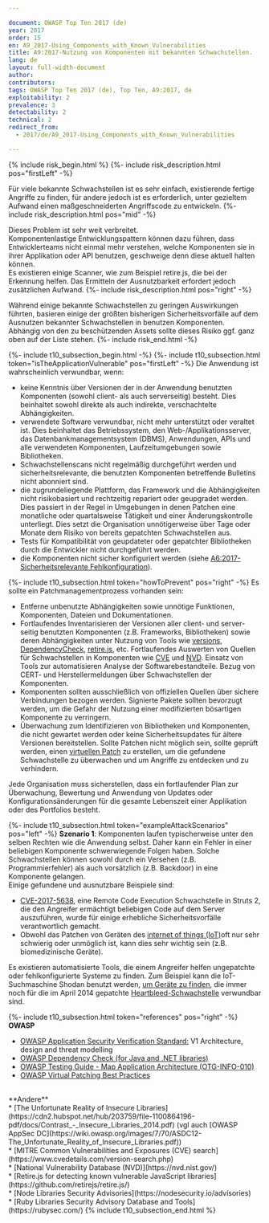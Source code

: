 ```yaml
---

document: OWASP Top Ten 2017 (de)
year: 2017
order: 15
en: A9_2017-Using_Components_with_Known_Vulnerabilities
title: A9:2017-Nutzung von Komponenten mit bekannten Schwachstellen.
lang: de
layout: full-width-document
author:
contributors:
tags: OWASP Top Ten 2017 (de), Top Ten, A9:2017, de
exploitability: 2
prevalence: 3
detectability: 2
technical: 2
redirect_from:
  - 2017/de/A9_2017-Using_Components_with_Known_Vulnerabilities

---
```


{% include risk_begin.html %}
{%- include risk_description.html pos="firstLeft" -%}
<!--- Threat Agent: --->
Für viele bekannte Schwachstellen ist es sehr einfach, existierende fertige Angriffe zu finden, für andere jedoch ist es erforderlich, unter gezieltem Aufwand einen maßgeschneiderten Angriffscode zu entwickeln.
{%- include risk_description.html pos="mid" -%}
<!--- Security Weakness: --->
Dieses Problem ist sehr weit verbreitet.<br>Komponentenlastige Entwicklungspattern können dazu führen, dass Entwicklerteams nicht einmal mehr verstehen, welche Komponenten sie in ihrer Applikation oder API benutzen, geschweige denn diese aktuell halten können.<br>Es existieren einige Scanner, wie zum Beispiel retire.js, die bei der Erkennung helfen. Das Ermitteln der Ausnutzbarkeit erfordert jedoch zusätzlichen Aufwand.
{%- include risk_description.html pos="right" -%}
<!--- Impacts: --->
Während einige bekannte Schwachstellen zu geringen Auswirkungen führten, basieren einige der größten bisherigen Sicherheitsvorfälle auf dem Ausnutzen bekannter Schwachstellen in benutzen Komponenten.<br>Abhängig von den zu beschützenden Assets sollte dieses Risiko ggf. ganz oben auf der Liste stehen.
{%- include risk_end.html -%}

{%- include t10_subsection_begin.html -%}
{%- include t10_subsection.html token="isTheApplicationVulnerable" pos="firstLeft" -%}
Die Anwendung ist wahrscheinlich verwundbar, wenn:<br>
* keine Kenntnis über Versionen der in der Anwendung benutzten Komponenten (sowohl client- als auch serverseitig) besteht. Dies beinhaltet sowohl direkte als auch indirekte, verschachtelte Abhängigkeiten.<br>
* verwendete Software verwundbar, nicht mehr unterstützt oder veraltet ist. Dies beinhaltet das Betriebssystem, den Web-/Applikationsserver, das Datenbankmanagementsystem (DBMS), Anwendungen, APIs und alle verwendeten Komponenten, Laufzeitumgebungen sowie Bibliotheken.<br>
* Schwachstellenscans nicht regelmäßig durchgeführt werden und sicherheitsrelevante, die benutzten Komponenten betreffende Bulletins nicht abonniert sind.<br>
* die zugrundeliegende Plattform, das Framework und die Abhängigkeiten nicht risikobasiert und rechtzeitig repariert oder geupgradet werden. Dies passiert in der Regel in Umgebungen in denen Patchen eine monatliche oder quartalsweise Tätigkeit und einer Änderungskontrolle unterliegt. Dies setzt die Organisation unnötigerweise über Tage oder Monate dem Risiko von bereits gepatchten Schwachstellen aus.<br>
* Tests für Kompatibilität von geupdateter oder gepatchter Bibliotheken durch die Entwickler nicht durchgeführt werden.<br>
* die Komponenten nicht sicher konfiguriert werden (siehe [A6:2017-Sicherheitsrelevante Fehlkonfiguration](A6_2017-Sicherheitsrelevante_Fehlkonfiguration)).

{%- include t10_subsection.html token="howToPrevent" pos="right" -%}
Es sollte ein Patchmanagementprozess vorhanden sein:<br>
* Entferne unbenutzte Abhängigkeiten sowie unnötige Funktionen, Komponenten, Dateien und Dokumentationen.<br>
* Fortlaufendes Inventarisieren der Versionen aller client- und server-seitig benutzten Komponenten (z.B. Frameworks, Bibliotheken) sowie deren Abhängigkeiten unter Nutzung von Tools wie [versions](http://www.mojohaus.org/versions-maven-plugin/), [DependencyCheck](/www-project-dependency-check), [retire.js](https://github.com/retirejs/retire.js/), etc.  Fortlaufendes Auswerten von Quellen für Schwachstellen in Komponenten wie [CVE](https://cve.mitre.org/) und [NVD](https://nvd.nist.gov/). Einsatz von Tools zur automatisieren Analyse der Softwarebestandteile. Bezug von CERT- und Herstellermeldungen über Schwachstellen der Komponenten.<br>
* Komponenten sollten ausschließlich von offiziellen Quellen über sichere Verbindungen bezogen werden. Signierte Pakete sollten bevorzugt werden, um die Gefahr der Nutzung einer modifizierten bösartigen Komponente zu verringern.<br>
* Überwachung zum Identifizieren von Bibliotheken und Komponenten, die nicht gewartet werden oder keine Sicherheitsupdates für ältere Versionen bereitstellen. Sollte Patchen nicht möglich sein, sollte geprüft werden, einen [virtuellen Patch](/www-community/Virtual_Patching_Best_Practices) zu erstellen, um die gefundene Schwachstelle zu überwachen und um Angriffe zu entdecken und zu verhindern.<br>

Jede Organisation muss sicherstellen, dass ein fortlaufender Plan zur Überwachung, Bewertung und Anwendung von Updates oder Konfigurationsänderungen für die gesamte Lebenszeit einer Applikation oder des Portfolios besteht.

{%- include t10_subsection.html token="exampleAttackScenarios" pos="left" -%}
**Szenario 1**: Komponenten laufen typischerweise unter den selben Rechten wie die Anwendung selbst. Daher kann ein Fehler in einer beliebigen Komponente schwerwiegende Folgen haben. Solche Schwachstellen können sowohl durch ein Versehen (z.B. Programmierfehler) als auch vorsätzlich (z.B. Backdoor) in eine Komponente gelangen.<br>
Einige gefundene und ausnutzbare Beispiele sind:<br>
* [CVE-2017-5638](https://cve.mitre.org/cgi-bin/cvename.cgi?name=CVE-2017-5638), eine Remote Code Execution Schwachstelle in Struts 2, die den Angreifer ermächtigt beliebigen Code auf dem Server auszuführen, wurde für einige erhebliche Sicherheitsvorfälle verantwortlich gemacht.<br>
* Obwohl das Patchen von Geräten des [internet of things (IoT)](https://en.wikipedia.org/wiki/Internet_of_things)oft nur sehr schwierig oder unmöglich ist, kann dies sehr wichtig sein (z.B. biomedizinische Geräte).<br>

Es existieren automatisierte Tools, die einem Angreifer helfen ungepatchte oder fehlkonfigurierte Systeme zu finden. Zum Beispiel kann die IoT-Suchmaschine Shodan benutzt werden, [um Geräte zu finden](https://www.shodan.io/report/89bnfUyJ), die immer noch für die im April 2014 gepatchte [Heartbleed-Schwachstelle](https://en.wikipedia.org/wiki/Heartbleed) verwundbar sind.

{%- include t10_subsection.html token="references" pos="right" -%}
**OWASP**<br>
* [OWASP Application Security Verification Standard:](/www-project-application-security-verification-standard) V1 Architecture, design and threat modelling<br>
* [OWASP Dependency Check (for Java and .NET libraries)](/www-project-dependency-check)<br>
* [OWASP Testing Guide - Map Application Architecture (OTG-INFO-010)](/www-project-web-security-testing-guide/latest/4-Web_Application_Security_Testing/01-Information_Gathering/10-Map_Application_Architecture)<br>
* [OWASP Virtual Patching Best Practices](/www-community/Virtual_Patching_Best_Practices)<br>
<br>
**Andere**<br>
* [The Unfortunate Reality of Insecure Libraries](https://cdn2.hubspot.net/hub/203759/file-1100864196-pdf/docs/Contrast_-_Insecure_Libraries_2014.pdf) (vgl auch [OWASP AppSec DC](https://wiki.owasp.org/images/7/70/ASDC12-The_Unfortunate_Reality_of_Insecure_Libraries.pdf))<br>
* [MITRE Common Vulnerabilities and Exposures (CVE) search](https://www.cvedetails.com/version-search.php)<br>
* [National Vulnerability Database (NVD)](https://nvd.nist.gov/)<br>
* [Retire.js for detecting known vulnerable JavaScript libraries](https://github.com/retirejs/retire.js/)<br>
* [Node Libraries Security Advisories](https://nodesecurity.io/advisories)<br>
* [Ruby Libraries Security Advisory Database and Tools](https://rubysec.com/)
{% include t10_subsection_end.html %}
